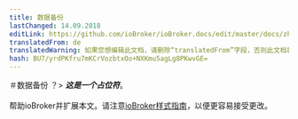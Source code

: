 ```yaml
---
title: 数据备份
lastChanged: 14.09.2018
editLink: https://github.com/ioBroker/ioBroker.docs/edit/master/docs/zh-cn/config/backup.md
translatedFrom: de
translatedWarning: 如果您想编辑此文档，请删除“translatedFrom”字段，否则此文档将再次自动翻译
hash: BU7/yrdPKfru7mKCrVozbtxOo+NXKmu5agLg8PKwvGE=
---
```

＃数据备份
？&gt; ***这是一个占位符***。 <br><br>帮助ioBroker并扩展本文。请注意[ioBroker样式指南](community/styleguidedoc)，以便更容易接受更改。